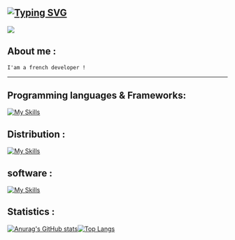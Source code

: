 [![Typing SVG](https://readme-typing-svg.herokuapp.com?font=Fira+Code&pause=1000&color=000000&random=false&width=435&lines=Hello%2C+i'am+z0ld1k+!+🏮)](https://git.io/typing-svg)
---
<img src="https://i.pinimg.com/originals/93/9e/92/939e9273e3d6ef4f281cda31e9e62488.gif">

## About me : 

`I'am a french developer !`

---

## Programming languages & Frameworks:
[![My Skills](https://skillicons.dev/icons?i=js,html,css,cpp,nodejs,php,py,mysql,lua)](https://skillicons.dev)

## Distribution :
[![My Skills](https://skillicons.dev/icons?i=linux,kali,windows)](https://skillicons.dev)

## software :
[![My Skills](https://skillicons.dev/icons?i=vscode,visualstudio,vscodium)](https://skillicons.dev)


## Statistics :

<div style="display: flex;">
    <a href="https://github.com/anuraghazra/github-readme-stats">
        <img src="https://github-readme-stats-git-masterrstaa-rickstaa.vercel.app/api?username=z0ld1kdsc&show_icons=true&include_all_commits=true&count_private=true&theme=tokyonight" alt="Anurag's GitHub stats">
    </a>
    <a href="https://github.com/anuraghazra/github-readme-stats">
        <img src="https://github-readme-stats-git-masterrstaa-rickstaa.vercel.app/api/top-langs/?username=z0ld1kdsc&&theme=tokyonight&layout=compact&langs_count=10" alt="Top Langs"">
    </a>
</div>



